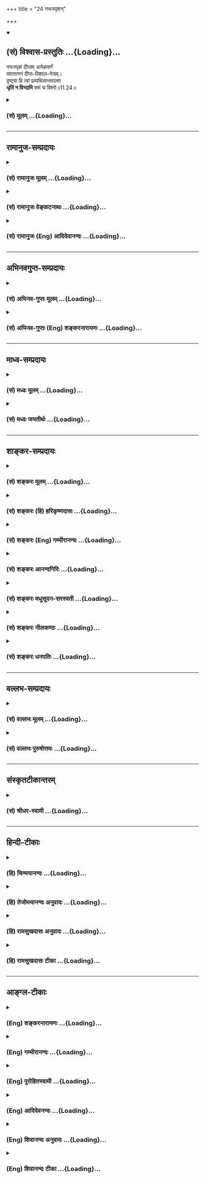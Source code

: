 +++
title = "24 नभःस्पृशन्"

+++
<div class="js_include" newlevelforh1="2" title="(सं) विश्वास-प्रस्तुतिः" unfilled url="/purANam_vaiShNavam/mahAbhAratam/06-bhIShma-parva/03-bhagavad-gItA-parva/saMskRtam/vishvAsa-prastutiH/11_vishva-rUpa-darshana/24_nabhaHspRshan.md">
<details open><summary><h2>(सं) विश्वास-प्रस्तुतिः ...{Loading}...</h2></summary>

नभःस्पृशं दीप्तम् अनेकवर्णं  
व्यात्ताननं दीप्त-विशाल-नेत्रम्।  
दृष्ट्वा हि त्वां प्रव्यथितान्तरात्मा  
**धृतिं न विन्दामि** शमं च विष्णो॥11.24॥
</details>
</div>
<div class="js_include collapsed" newlevelforh1="3" title="(सं) मूलम्" unfilled url="/purANam_vaiShNavam/mahAbhAratam/06-bhIShma-parva/03-bhagavad-gItA-parva/saMskRtam/mUlam/11_vishva-rUpa-darshana/24_nabhaHspRshan.md">
<details><summary><h3>(सं) मूलम् ...{Loading}...</h3></summary>

नभःस्पृशं दीप्तमनेकवर्णं  
व्यात्ताननं दीप्तविशालनेत्रम्।  
दृष्ट्वा हि त्वां प्रव्यथितान्तरात्मा  
धृतिं न विन्दामि शमं च विष्णो।।11.24।।
</details>
</div>


_________________
## रामानुज-सम्प्रदायः
<div class="js_include collapsed" newlevelforh1="3" title="(सं) रामानुजः मूलम्" unfilled url="/purANam_vaiShNavam/mahAbhAratam/06-bhIShma-parva/03-bhagavad-gItA-parva/saMskRtam/rAmAnujaH/mUlam/11_vishva-rUpa-darshana/24_nabhaHspRshan.md">
<details><summary><h3>(सं) रामानुजः मूलम् ...{Loading}...</h3></summary>

।।11.24।। नभःशब्दःतदक्षरे परमे व्योमन् (महाना॰ 1।2)आदित्यवर्णं तमसः
परस्तात् (श्वे॰ उ॰ 3।8 यजुः सं॰ 31।18)क्षयन्तमस्य रजसः पराके (ऋक्स॰
2।6।25।5)यो अस्याध्यक्षः परमे व्योमन् (ऋक्सं॰ 8।9।17।7
इत्यादिश्रुतिसिद्धत्रिगुणप्रकृत्यतीत -- परमव्योमवाची; सविकारस्य
प्रकृतितत्त्वस्य पुरुषस्य च सर्वावस्थस्य; कृत्स्नस्य आश्रयतया नभःस्पृशम्
इति वचनात्। द्यावापृथिव्योरिदमन्तरं हि व्याप्तम् (गीता 11।20) इति
पूर्वोक्तत्वात् च।**दीप्तम् अनेकवर्णं व्यात्ताननं दीप्तविशालनेत्रं त्वां
दृष्ट्वा प्रव्यथितान्तरात्मा** अत्यन्तभीतमना **धृतिं न विन्दामि;**
देहस्य धारणं न लभे। मनसः च इन्द्रियाणां **च शमं** न लभे।**विष्णो**
व्यापिन् सर्वव्यापिनम् अतिमात्रम् अत्यद्भुतम् अतिघोरं च त्वां दृष्ट्वा
प्रशिथिलसर्वावयवो व्याकुलेन्द्रियः च भवामि इत्यर्थः।

</details>
</div>
<div class="js_include collapsed" newlevelforh1="3" title="(सं) रामानुजः वेङ्कटनाथः" unfilled url="/purANam_vaiShNavam/mahAbhAratam/06-bhIShma-parva/03-bhagavad-gItA-parva/saMskRtam/rAmAnujaH/venkaTanAthaH/11_vishva-rUpa-darshana/24_nabhaHspRshan.md">
<details><summary><h3>(सं) रामानुजः वेङ्कटनाथः ...{Loading}...</h3></summary>

  
  
।।11.24।। आकाशपर्यायाणामनेकेषां परस्मिन् पदे प्रयोगमभिप्रेत्याह --
नभश्शब्द इति। त्रिगुणेति विशेषणात् परमव्योम्नः शुद्धसत्त्वमयत्वसूचनम्
अत्र प्रसिद्धप्राकृताकाशपरत्वे;
गार्गिविद्योक्ताकाशशब्दवन्मूलप्रकृतिविषयत्वे वा को दोषः इत्यत्राह --
सविकारस्येति। इहैकस्थं जगत्कृत्स्नं ৷৷. यच्चान्यद्द्रष्टुमिच्छसि
\[11।7\]बहून्यदृष्टपूर्वाणि पश्य \[11।6\] इत्यादिकं ह्युक्तमिति भावः।
हेत्वन्तरमाह -- द्यावापृथिव्योरिति।
प्रसिद्धद्युपृथिव्यादिसर्वलोकव्यापकत्वं हि तत्रोक्तम् अन्यथा पुनरुक्तिः
स्यात् अतः प्रकृतिपुरुषादिसर्वाश्रयवेषेण; नभस्स्पृक्त्वोक्तिः
प्राकृतव्योमस्पर्शित्वविषयेति भावः। अनेकवर्णत्वमिह
प्रतिनियतानन्तावयवविशेषवर्तिभिः सितरक्तादिभिर्वर्णैः किर्म्मीरत्वम् तथैव
ह्यन्यत्र श्रीविश्वरूपविग्रहस्यानेकवर्णत्वमुक्तम् अन्नमयाद्यपेक्षया
मनोमयस्यान्तरत्वाच्चेतनस्वरूपविषयत्वे
प्रव्यथितशब्दानतिरिक्तप्रयोजनत्वादत्रान्तरात्मशब्देन मनो
विवक्षितमित्यभिप्रायेणोक्तंअत्यन्तभीतमना इति। अचेतनेऽप्यन्तःकरणे
भीतिव्यपदेशश्चेतनत्वारोपेण भीत्यतिशयद्योतनार्थः। न लभे च शर्म इति सुखस्य
वक्ष्यमाणत्वात् धृतिशब्दोऽत्र न प्रीतिपर्यायसुखविशेषविषयः; धारणे च
प्रसिद्धोऽयम् अतो धार्यानिर्देशेऽपि प्रकरणादर्थस्वभावाच्च देहविषयमिदं
धारणमित्यभिप्रायेणदेहस्य धारणमित्युक्तम्। मनसश्चेन्द्रियाणां चेत्यपि
सामर्थ्याच्छमशब्दप्रसिद्ध्या च लब्धम् अन्यथा तत्रापि पुनरुक्तिः स्यादिति
भावः। विष्णुशब्दस्यात्र
संज्ञामात्रपरत्वादप्युपयुक्तनिर्वचनसिद्धार्थपरत्वमुचितमित्यभिप्रायेणाह
-- व्यापिन्निति। पिण्डितार्थमाहसर्वव्यापिनमिति। अतिमात्रं
महापरिमाणमित्यर्थः।  
  

</details>
</div>
<div class="js_include collapsed" newlevelforh1="3" title="(सं) रामानुजः (Eng) आदिदेवानन्दः" unfilled url="/purANam_vaiShNavam/mahAbhAratam/06-bhIShma-parva/03-bhagavad-gItA-parva/saMskRtam/rAmAnujaH/english/AdidevAnandaH/11_vishva-rUpa-darshana/24_nabhaHspRshan.md">
<details><summary><h3>(सं) रामानुजः (Eng) आदिदेवानन्दः ...{Loading}...</h3></summary>

11.24 The term 'Nabhas' denotes the Supreme Heaven (Parama-Vyoman),
which is beyond the Prakrti composed of the three Gunas as established
by the Sruti passages such as: 'That is in the Imperishable Supreme
Heaven' (Ma. Na. U., 1.2), 'Him, sun-coloured and beyond Tamas' (Sve.,
3.8) 'The dweller beyond the Rajas' (Rg. S., 2.6.25.5) and 'He who is
the president in the Supreme Heaven' (Rg. S., 8.9.17.7). This can be
understood as implied in the statement that 'the form touches the
Supreme Heaven.' It expresses the idea that it is the foundation of all
- of the principle of the Prakrti with its conditions, and of the
individual selves in all states. It has also been initially declared:
'For by You alone are pervaded the interspace of heaven and earth ৷৷.'
(11.20). 'Beholding Your form shining, multicoloured, and with yawning
mouths and large and resplendent eyes, my inner being trembles in fear.
I am unable to find support, namely, I am unable to find support for the
body. I am unable to get peace of mind and of the senses. O Visnu,
namely, O Pervader, beholding You pervading everything, incomparable in
magnitude, extremely wonderful and terrible, I find my limbs ivering and
my senses agitated.' Such is the meaning.

</details>
</div>


_________________
## अभिनवगुप्त-सम्प्रदायः
<div class="js_include collapsed" newlevelforh1="3" title="(सं) अभिनव-गुप्तः मूलम्" unfilled url="/purANam_vaiShNavam/mahAbhAratam/06-bhIShma-parva/03-bhagavad-gItA-parva/saMskRtam/abhinava-guptaH/mUlam/11_vishva-rUpa-darshana/24_nabhaHspRshan.md">
<details><summary><h3>(सं) अभिनव-गुप्तः मूलम् ...{Loading}...</h3></summary>

।।11.24।। No commentary.,

</details>
</div>
<div class="js_include collapsed" newlevelforh1="3" title="(सं) अभिनव-गुप्तः (Eng) शङ्करनारायणः" unfilled url="/purANam_vaiShNavam/mahAbhAratam/06-bhIShma-parva/03-bhagavad-gItA-parva/saMskRtam/abhinava-guptaH/english/shankaranArAyaNaH/11_vishva-rUpa-darshana/24_nabhaHspRshan.md">
<details><summary><h3>(सं) अभिनव-गुप्तः (Eng) शङ्करनारायणः ...{Loading}...</h3></summary>

11.24 Sri Abhinavagupta did not comment upon this sloka.

</details>
</div>


_________________
## माध्व-सम्प्रदायः
<div class="js_include collapsed" newlevelforh1="3" title="(सं) मध्वः मूलम्" unfilled url="/purANam_vaiShNavam/mahAbhAratam/06-bhIShma-parva/03-bhagavad-gItA-parva/saMskRtam/madhvaH/mUlam/11_vishva-rUpa-darshana/24_nabhaHspRshan.md">
<details><summary><h3>(सं) मध्वः मूलम् ...{Loading}...</h3></summary>

।।11.24।। Sri Madhvacharya did not comment on this sloka.,

</details>
</div>
<div class="js_include collapsed" newlevelforh1="3" title="(सं) मध्वः जयतीर्थः" unfilled url="/purANam_vaiShNavam/mahAbhAratam/06-bhIShma-parva/03-bhagavad-gItA-parva/saMskRtam/madhvaH/jayatIrthaH/11_vishva-rUpa-darshana/24_nabhaHspRshan.md">
<details><summary><h3>(सं) मध्वः जयतीर्थः ...{Loading}...</h3></summary>

।।11.24।। Sri Jayatirtha did not comment on this sloka.  
  

</details>
</div>


_________________
## शाङ्कर-सम्प्रदायः
<div class="js_include collapsed" newlevelforh1="3" title="(सं) शङ्करः मूलम्" unfilled url="/purANam_vaiShNavam/mahAbhAratam/06-bhIShma-parva/03-bhagavad-gItA-parva/saMskRtam/shankaraH/mUlam/11_vishva-rUpa-darshana/24_nabhaHspRshan.md">
<details><summary><h3>(सं) शङ्करः मूलम् ...{Loading}...</h3></summary>

।।11.24।। --,**नभःस्पृशं** द्युस्पर्शम् इत्यर्थः; **दीप्तं**
प्रज्वलितम्; **अनेकवर्णम्** अनेके वर्णाः भयंकराः नानासंस्थानाः यस्मिन्
त्वयि तं त्वाम् अनेकवर्णम्; **व्यात्ताननं** व्यात्तानि विवृतानि आननानि
मुखानि यस्मिन् त्वयि तं त्वां व्यात्ताननम्; **दीप्तविशालनेत्रं**
दीप्तानि प्रज्वलितानि विशालानि विस्तीर्णानि नेत्राणि यस्मिन् त्वयि तं
त्वां दीप्तविशालनेत्रं **दृष्ट्वा हि त्वां प्रव्यथितान्तरात्मा**
प्रव्यथितः प्रभीतः अन्तरात्मा मनः यस्य मम सः अहं प्रव्यथितान्तरात्मा सन्
**धृतिं धैर्यं न विन्दामि** न लभे **शमं च** उपशमनं मनस्तुष्टिं हे
**विष्णो**।। कस्मात् --,

</details>
</div>
<div class="js_include collapsed" newlevelforh1="3" title="(सं) शङ्करः (हि) हरिकृष्णदासः" unfilled url="/purANam_vaiShNavam/mahAbhAratam/06-bhIShma-parva/03-bhagavad-gItA-parva/saMskRtam/shankaraH/hindI/harikRShNadAsaH/11_vishva-rUpa-darshana/24_nabhaHspRshan.md">
<details><summary><h3>(सं) शङ्करः (हि) हरिकृष्णदासः ...{Loading}...</h3></summary>

।।11.24।। उसमें यह कारण है कि --, आपके आकाशका स्पर्श किये हुए यानी
स्वर्गतक व्याप्त; प्रदीप्त -- प्रकाशमान और अनेक वर्णोंवाले अर्थात् अनेक
भयंकर आकृतियोंसे युक्त देखकर तथा फैलाये हुए मुखोंवाले -- जिस शरीरमें
फैलाये हुए बहुतसे मुख हैं ऐसे और दीप्त विशाल नेत्रोंवाले -- जिसके
बड़ेबड़े नेत्र प्रज्वलित हो रहे हैं ऐसे; देखकर हे विष्णो
प्रव्यथितअन्तरात्मा -- अत्यन्त भयभीत अन्तःकरणवाला मैं अर्थात् जिसका मन
भयसे व्याकुल हो रहा है ऐसा; मैं धैर्य और उपशमको अर्थात् मनकी तृप्तिरूप
शान्तिको नहीं पा रहा हूँ।  
  
,

</details>
</div>
<div class="js_include collapsed" newlevelforh1="3" title="(सं) शङ्करः (Eng) गम्भीरानन्दः" unfilled url="/purANam_vaiShNavam/mahAbhAratam/06-bhIShma-parva/03-bhagavad-gItA-parva/saMskRtam/shankaraH/english/gambhIrAnandaH/11_vishva-rUpa-darshana/24_nabhaHspRshan.md">
<details><summary><h3>(सं) शङ्करः (Eng) गम्भीरानन्दः ...{Loading}...</h3></summary>

11.24 O Visnu, hi, verily; drstva, seeing; tvam, You; nabhah-sprsam,
touching heaven; diptam, blazing; aneka-varnam, with many colours,
(i.e.) possessed of many frightening forms; vyatta-ananam, open-mouthed;
dipta-visala-netram, with firey large eyes; I, pravyathita-antara-atma,
becoming terrified in my mind; na vindami, do not find; dhrtim,
steadiness; ca, and; samam, peace, calmness of mind. Why;

</details>
</div>
<div class="js_include collapsed" newlevelforh1="3" title="(सं) शङ्करः आनन्दगिरिः" unfilled url="/purANam_vaiShNavam/mahAbhAratam/06-bhIShma-parva/03-bhagavad-gItA-parva/saMskRtam/shankaraH/AnandagiriH/11_vishva-rUpa-darshana/24_nabhaHspRshan.md">
<details><summary><h3>(सं) शङ्करः आनन्दगिरिः ...{Loading}...</h3></summary>

।।11.24।। अर्जुनस्य विश्वरूपदर्शनेन व्यथितत्वे हेतुमाह -- **तत्रेति।**

</details>
</div>
<div class="js_include collapsed" newlevelforh1="3" title="(सं) शङ्करः मधुसूदन-सरस्वती" unfilled url="/purANam_vaiShNavam/mahAbhAratam/06-bhIShma-parva/03-bhagavad-gItA-parva/saMskRtam/shankaraH/madhusUdana-sarasvatI/11_vishva-rUpa-darshana/24_nabhaHspRshan.md">
<details><summary><h3>(सं) शङ्करः मधुसूदन-सरस्वती ...{Loading}...</h3></summary>

।।11.24।। भयानकत्वमेव प्रपञ्चयति -- नभःस्पृशमिति। न केवलं प्रव्यथित एवाहं
त्वां दृष्ट्वा किंतु प्रव्यथितोऽन्तरात्मा मनो यस्य सोहं धृतिं धैर्यं
देहेन्द्रियादिधारणसामर्थ्यं शमं च मनःप्रसादं न विन्दामि न लभे। हे
विष्णो; त्वां कीदृशम्। नभःस्पृशमन्तरिक्षवव्यापिनं दीप्तं ज्वलितं
अनेकवर्णं भयंकरनानासंस्थानयुक्तम् व्यात्ताननं विवृतमुखं दीप्तविशालनेत्रं
प्रज्वलितविस्तीर्णचक्षुषं त्वां दृष्ट्वा हि एव प्रव्यथितान्तरात्माहं
धृतिं शमं च न विन्दामीत्यन्वयः।

</details>
</div>
<div class="js_include collapsed" newlevelforh1="3" title="(सं) शङ्करः नीलकण्ठः" unfilled url="/purANam_vaiShNavam/mahAbhAratam/06-bhIShma-parva/03-bhagavad-gItA-parva/saMskRtam/shankaraH/nIlakaNThaH/11_vishva-rUpa-darshana/24_nabhaHspRshan.md">
<details><summary><h3>(सं) शङ्करः नीलकण्ठः ...{Loading}...</h3></summary>

।।11.24।। करालत्वप्रपञ्चनेन स्वव्यथामेवाह -- **नभ इति।** नभःस्पृशं
व्योमव्यापिनम्। दीप्तमग्निवज्जाज्वल्यमानम्। व्यात्ताननं विस्तारितमुखम्।
दीप्तविशालनेत्रं रक्तनेत्रमित्यर्थः। हि प्रत्यक्षं त्वा त्वां दृष्ट्वा
प्रव्यथितान्तरात्मा प्रकर्षेण व्यथितचित्तो धृतिं धैर्यं न विन्दामि न लभे
शमं च शान्तिं स्वास्थ्यं च न लभे हे विष्णो व्यापक; भयानकं त्वदाक्रान्तं
देशं त्यक्त्वान्यत्र गन्तुमशक्यं तव व्यापकत्वादिति भावः।

</details>
</div>
<div class="js_include collapsed" newlevelforh1="3" title="(सं) शङ्करः धनपतिः" unfilled url="/purANam_vaiShNavam/mahAbhAratam/06-bhIShma-parva/03-bhagavad-gItA-parva/saMskRtam/shankaraH/dhanapatiH/11_vishva-rUpa-darshana/24_nabhaHspRshan.md">
<details><summary><h3>(सं) शङ्करः धनपतिः ...{Loading}...</h3></summary>

।।11.24।। स्वव्यथायां कारणमाह -- नभ इति। नभःस्पृशं द्युस्पृशं; दीप्तं
ज्वलितं; अनेके नाना भयंकरा वर्णा यस्मिन् तं; व्याक्तानि विवृतानि
भयंकराणि मुखानि यस्मिन्तं प्रज्वलितानि विस्तीर्णानि नेत्राणि यस्मिन्तं;
त्वां दृष्ट्वा प्रव्यथितश्चलितोऽन्तरात्मा मनो यस्य सोऽयं धैर्यं न लभे
अतएव शमं मनस्तुष्टिं न लभे। व्यापनशीलता तव मया दृष्टाऽधुना
द्रष्टुमसमर्थोऽस्मीति सूचयन्नाह हे विष्णो इति; व्यापनशीलस्त्वं मनोगतमपि
जानासीति वा संबोधनाशयः।

</details>
</div>


_________________
## वल्लभ-सम्प्रदायः
<div class="js_include collapsed" newlevelforh1="3" title="(सं) वल्लभः मूलम्" unfilled url="/purANam_vaiShNavam/mahAbhAratam/06-bhIShma-parva/03-bhagavad-gItA-parva/saMskRtam/vallabhaH/mUlam/11_vishva-rUpa-darshana/24_nabhaHspRshan.md">
<details><summary><h3>(सं) वल्लभः मूलम् ...{Loading}...</h3></summary>

।।11.24।। Sri Vallabhacharya did not comment on this sloka.  
  

</details>
</div>
<div class="js_include collapsed" newlevelforh1="3" title="(सं) वल्लभः पुरुषोत्तमः" unfilled url="/purANam_vaiShNavam/mahAbhAratam/06-bhIShma-parva/03-bhagavad-gItA-parva/saMskRtam/vallabhaH/puruShottamaH/11_vishva-rUpa-darshana/24_nabhaHspRshan.md">
<details><summary><h3>(सं) वल्लभः पुरुषोत्तमः ...{Loading}...</h3></summary>

  
  
।।11.24।। किञ्च केवलस्वाधिष्ठितदेहाध्यासेन जीवस्यैव न भयं; किन्तु
त्वदंशस्यान्तरात्मनोऽपि भयं समुत्पन्नमित्याह -- नभस्स्पृशमिति। नभ आकाशं
स्पृशति तदाकाशव्यापि ज्ञातुमशक्यम्। दीप्तं प्रज्वलत्तेजोराशिं
ध्यानैकयोग्यम्। अनेकवर्णम् अनेके शुक्ललोहितादयो वर्णा यस्य तं
निश्चययोग्यम्। व्यात्ताननं व्यात्तानि प्रसारितानि आननानि यस्य तं
प्रार्थनायोग्यम्; दीप्तविशालनेत्रंदीप्तानि ज्वलद्रूपाणि विशालानि
नेत्राणि यस्य तं दर्शनायोग्यम्। एतादृशं त्वां दृष्ट्वा प्रव्यथितः
अतरात्मा यस्य तादृशो हि निश्चयेन धृतिं धैर्यं शमं च शान्तिं; न विन्दामि
न प्राप्नोमीत्यर्थः। स्वरक्षणार्थं विष्णो इति सम्बोधनम्।  
  

</details>
</div>


_________________
## संस्कृतटीकान्तरम्
<div class="js_include collapsed" newlevelforh1="3" title="(सं) श्रीधर-स्वामी" unfilled url="/purANam_vaiShNavam/mahAbhAratam/06-bhIShma-parva/03-bhagavad-gItA-parva/saMskRtam/shrIdhara-svAmI/11_vishva-rUpa-darshana/24_nabhaHspRshan.md">
<details><summary><h3>(सं) श्रीधर-स्वामी ...{Loading}...</h3></summary>

।।11.24।। न केवलं भीतोऽहमित्येतावदेव अपि तु **-- नभःस्पृशमिति।** नभः
स्पृशतीति नभःस्पृक्तं। अन्तरिक्षव्यापिनमित्यर्थः। दीप्तं तेजोयुक्तम्।
अनेके वर्णा यस्य तमनेकवर्णम्; व्यात्तानि विवृतान्याननानि यस्य तम्;
दीप्तानि विशालानि नेत्राणि यस्य तम् एवंभूतं त्वां दृष्ट्वा
प्रव्यथितोऽन्तरात्मा मनो यस्य सोऽहम् धृतिं धैर्यमुपशमं च न लभे।

</details>
</div>


_________________
## हिन्दी-टीकाः
<div class="js_include collapsed" newlevelforh1="3" title="(हि) चिन्मयानन्दः" unfilled url="/purANam_vaiShNavam/mahAbhAratam/06-bhIShma-parva/03-bhagavad-gItA-parva/hindI/chinmayAnandaH/11_vishva-rUpa-darshana/24_nabhaHspRshan.md">
<details><summary><h3>(हि) चिन्मयानन्दः ...{Loading}...</h3></summary>

।।11.24।। अर्जुन द्वारा अनुभव किया गया यह आसाधारण अद्भुत और उग्र दृश्य
किसी एक स्थान पर केन्द्रित नहीं किया जा सकता था। वस्तुत; वह सर्वव्यापकता
की सीमा तक फैला हुआ था। परन्तु; अर्जुन ने अपनी आन्तरिक दृष्टि में उसे एक
परिच्छिन्न रूप और निश्चित आकार में देखा। अरूप गुणों (जैसे स्वतन्त्रता;
प्रेम; राष्ट्रीयता इत्यादि) को जब भी हम बौद्धिक दृष्टि से समझते हैं; तब
हम उसे एक निश्चित आकार प्रदान करते हैं; जो स्वयं के ज्ञान के लिए ही होता
है; परन्तु कदापि इन्द्रियगोचर नहीं होता। इसी प्रकार; यद्यपि विराट् रूप
तो विश्वव्यापी है; परन्तु अर्जुन को ऐसा अनुभव होता है; मानो; उसका कोई
आकार विशेष है। किन्तु; पुन जब वह इस अनुभूत दृश्य का वर्णन करने का
प्रयत्न करता है; तो उसके वचन उसकी ही भावनाओं को व्यक्त नहीं कर पाते और
उसका अपना प्रयोजन ही सिद्ध नहीं हो पाता है। अर्जुन देखता है कि समस्त लोक
उस विराट् पुरुष को देखकर भयभीत हो रहे हैं; जिसमें; बहुत मुख; नेत्र; बहुत
बाहु; उरु और पैरों वाले; बहुत उदरों वाले आदि रूप हैं और वह कहता है; मैं
भी भयभीत हो रहा हूँ। यह भी सबने अनुभव किया होगा कि यदि हम किसी उत्तेजित
जनसमुदाय के मध्य अथवा सत्संग में होते हैं; तब वहाँ के वातावरण का हमारे
मन पर भी उसी प्रकार का प्रभाव पड़ता है। सब लोक भयभीत हुये हैं; और अर्जुन
स्वीकार करता है कि; मैं भी व्याकुल हो रहा हूँ। अपनी ही स्वीकारोक्ति के
बाद उसे यह भय लगना एक क्षत्रिय पुरुष के लिए अपमानजनक और कायरता का लक्षण
जान पड़ा। इसलिए; अपने भय को उचित सिद्ध करने के लिए वह उस भयंकर रूप को
अनन्तरूप अर्थात् रूपविहीन बताते हुए कहता है कि विश्वरूप अपने में सबको
समेटे हुए है। यह विराट् रूप आकाश को स्पर्श कर रहा है। असंख्य वर्णों से
वह दीप्तमान हो रहा है। उसके विशाल आग्नेय नेत्र चमक रहे हैं। उसका मुख
सबका भक्षण कर रहा है। यह सब सम्मिलित रूप में देवताओं के साहस को भी डगमगा
देने वाला है। अर्जुन यह भी स्वीकार करता है कि इस रूप के दर्शन से मैं
भयभीत हूँ मुझे न धैर्य प्राप्त हो रहा है और न शान्ति। यहाँ ध्यान देने की
बात है कि इस प्रकार के संवेदनाशून्य भय की स्थिति में वह विश्वरूप को; हे
विष्णो कहकर सम्बोधित करता है। जैसा कि मैनें प्रारम्भ में कहा है अर्जुन की
अर्न्तदृष्टि में अत्यन्त स्पष्ट अनुभव हो रहा विराट् रूप; वस्तुत अनन्त
परमात्मा का इस विश्व के नाम और रूपों के असीम विस्तार की दृष्टि से किया
गया वर्णन है। गीता के विद्यार्थियों को इन सूक्ष्म विचारधाराओं का विस्मरण
नहीं होने देना चाहिए जिन्हें व्यासजी ने परिश्रमी और लगनशील साधकों के लाभ
के लिए गुप्त रख छोड़ा है अपने भय का कारण बताते हुए अर्जुन कहता है

</details>
</div>
<div class="js_include collapsed" newlevelforh1="3" title="(हि) तेजोमयानन्दः अनुवादः" unfilled url="/purANam_vaiShNavam/mahAbhAratam/06-bhIShma-parva/03-bhagavad-gItA-parva/hindI/tejomayAnandaH/anuvAdaH/11_vishva-rUpa-darshana/24_nabhaHspRshan.md">
<details><summary><h3>(हि) तेजोमयानन्दः अनुवादः ...{Loading}...</h3></summary>

।।11.24।। हे विष्णो! आकाश के साथ स्पर्श किये हुए देदीप्यमान अनेक रूपों
से युक्त तथा विस्तरित मुख और प्रकाशमान विशाल नेत्रों से युक्त आपको देखकर
भयभीत हुआ मैं धैर्य और शान्ति को नहीं प्राप्त हो रहा हूँ।।

</details>
</div>
<div class="js_include collapsed" newlevelforh1="3" title="(हि) रामसुखदासः अनुवादः" unfilled url="/purANam_vaiShNavam/mahAbhAratam/06-bhIShma-parva/03-bhagavad-gItA-parva/hindI/rAmasukhadAsaH/anuvAdaH/11_vishva-rUpa-darshana/24_nabhaHspRshan.md">
<details><summary><h3>(हि) रामसुखदासः अनुवादः ...{Loading}...</h3></summary>

।।11.24।। हे विष्णो ! आपके अनेक देदीप्यमान वर्ण हैं, आप आकाशको स्पर्श कर
रहे हैं, आपका मुख फैला हुआ है आपके नेत्र प्रदीप्त और विशाल हैं। ऐसे आपको
देखकर भयभीत अन्तःकरणवाला मैं धैर्य और शान्तिको प्राप्त नहीं हो रहा हूँ।

</details>
</div>
<div class="js_include collapsed" newlevelforh1="3" title="(हि) रामसुखदासः टीका" unfilled url="/purANam_vaiShNavam/mahAbhAratam/06-bhIShma-parva/03-bhagavad-gItA-parva/hindI/rAmasukhadAsaH/TIkA/11_vishva-rUpa-darshana/24_nabhaHspRshan.md">
<details><summary><h3>(हि) रामसुखदासः टीका ...{Loading}...</h3></summary>

।।11.24।।***व्याख्या--***\[बीसवें श्लोकमें तो अर्जुनने विराट्रूपकी
लम्बाई-चौड़ाईका वर्णन किया, अब यहाँ केवल लम्बाईका वर्णन करते हैं। \]

</details>
</div>


_________________
## आङ्ग्ल-टीकाः
<div class="js_include collapsed" newlevelforh1="3" title="(Eng) शङ्करनारायणः" unfilled url="/purANam_vaiShNavam/mahAbhAratam/06-bhIShma-parva/03-bhagavad-gItA-parva/english/shankaranArAyaNaH/11_vishva-rUpa-darshana/24_nabhaHspRshan.md">
<details><summary><h3>(Eng) शङ्करनारायणः ...{Loading}...</h3></summary>

11.24. As I observe You \[with form\] touching the sky; blazing; having
many colours, mouths wide open, eyes blazing and large; I am terrified
in my inner soul (mind); and I do not get courage and peace, O Visnu !

</details>
</div>
<div class="js_include collapsed" newlevelforh1="3" title="(Eng) गम्भीरानन्दः" unfilled url="/purANam_vaiShNavam/mahAbhAratam/06-bhIShma-parva/03-bhagavad-gItA-parva/english/gambhIrAnandaH/11_vishva-rUpa-darshana/24_nabhaHspRshan.md">
<details><summary><h3>(Eng) गम्भीरानन्दः ...{Loading}...</h3></summary>

11.24 O Visnu, verily, seeing Your form touching heaven, blazing, with
many colours, open-mouthed, with fiery large eyes, I , becoming
terrified in my mind, do not find steadiness and peace.

</details>
</div>
<div class="js_include collapsed" newlevelforh1="3" title="(Eng) पुरोहितस्वामी" unfilled url="/purANam_vaiShNavam/mahAbhAratam/06-bhIShma-parva/03-bhagavad-gItA-parva/english/purohitasvAmI/11_vishva-rUpa-darshana/24_nabhaHspRshan.md">
<details><summary><h3>(Eng) पुरोहितस्वामी ...{Loading}...</h3></summary>

11.24 When I see Thee, touching the Heavens, glowing with colour, with
open mouth and wide open fiery eyes, I am terrified. O My Lord! My
courage and peace of mind desert me.

</details>
</div>
<div class="js_include collapsed" newlevelforh1="3" title="(Eng) आदिदेवनन्दः" unfilled url="/purANam_vaiShNavam/mahAbhAratam/06-bhIShma-parva/03-bhagavad-gItA-parva/english/AdidevanandaH/11_vishva-rUpa-darshana/24_nabhaHspRshan.md">
<details><summary><h3>(Eng) आदिदेवनन्दः ...{Loading}...</h3></summary>

11.24 When I behold You touching the Supreme Heaven, shining,
multicoloured, with yawning mouths and large resplendent eyes, my inner
being trembles in fear. I am unable to find support or peace, O Visnu.

</details>
</div>
<div class="js_include collapsed" newlevelforh1="3" title="(Eng) शिवानन्दः अनुवादः" unfilled url="/purANam_vaiShNavam/mahAbhAratam/06-bhIShma-parva/03-bhagavad-gItA-parva/english/shivAnandaH/anuvAdaH/11_vishva-rUpa-darshana/24_nabhaHspRshan.md">
<details><summary><h3>(Eng) शिवानन्दः अनुवादः ...{Loading}...</h3></summary>

11.24 On seeing Thee (the Cosmic Form) touching the sky, shining in many
colours, with mouths wide open, with large fiery eyes, I am terrified at
heart and find neither courage nor peace, O Vishnu.

</details>
</div>
<div class="js_include collapsed" newlevelforh1="3" title="(Eng) शिवानन्दः टीका" unfilled url="/purANam_vaiShNavam/mahAbhAratam/06-bhIShma-parva/03-bhagavad-gItA-parva/english/shivAnandaH/TIkA/11_vishva-rUpa-darshana/24_nabhaHspRshan.md">
<details><summary><h3>(Eng) शिवानन्दः टीका ...{Loading}...</h3></summary>

11.24 नभःस्पृशम् touching the sky; दीप्तम् shining; अनेकवर्णम् in many
colours; व्यात्ताननम् with mouths wide open; दीप्तविशालनेत्रम् with
larve fiery eyes; दृष्ट्वा having seen; हि verily; त्वाम् Thee;
प्रव्यथितान्तरात्मा terrified at heart; धृतिम् courage; न not; विन्दामि
(I) find; शमम् peace; च and; विष्णो O Vishnu.Commentary Dhriti also
means patience and strength. Sama also means control.The vision of the
Cosmic Form has frightened Arjuna considerably.

</details>
</div>
